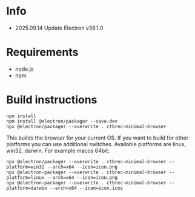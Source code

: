 # Info

- 2025.09.14 Update Electron v38.1.0

# Requirements
- node.js
- npm

# Build instructions
```
npm install
npm install @electron/packager --save-dev
npx @electron/packager --overwrite . ctbrec-minimal-browser
```
This builds the browser for your current OS. If you want to build for other platforms you can use additional switches. Available platforms are
linux, win32, darwin. For example macos 64bit:
```
npx @electron/packager --overwrite . ctbrec-minimal-browser --platform=win32 --arch=x64 --icon=icon.png
npx @electron-packager --overwrite . ctbrec-minimal-browser --platform=linux --arch=x64 --icon=icon.png
npx @electron-packager --overwrite . ctbrec-minimal-browser --platform=darwin --arch=x64 --icon=icon.icns
```